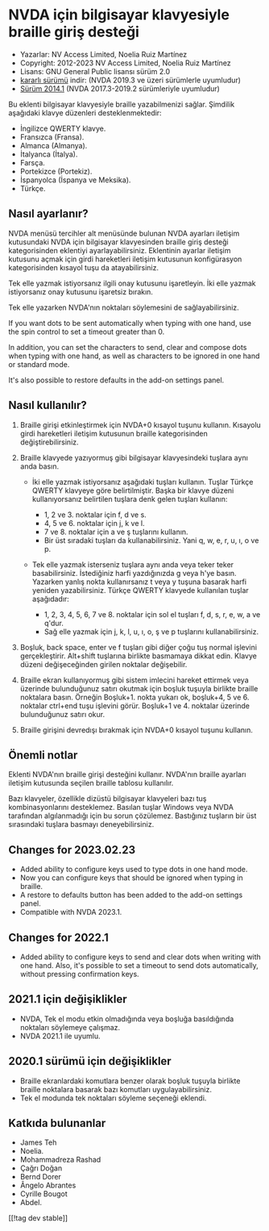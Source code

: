 # NVDA için bilgisayar klavyesiyle braille giriş desteği #

* Yazarlar: NV Access Limited, Noelia Ruiz Martínez
* Copyright: 2012-2023 NV Access Limited, Noelia Ruiz Martínez
* Lisans: GNU General Public lisansı sürüm 2.0
* [kararlı sürümü][1] indir: (NVDA 2019.3 ve üzeri sürümlerle uyumludur)
* [Sürüm 2014.1][3] (NVDA 2017.3-2019.2 sürümleriyle uyumludur)

Bu eklenti bilgisayar klavyesiyle braille yazabilmenizi sağlar. Şimdilik
aşağıdaki klavye düzenleri desteklenmektedir:

* İngilizce QWERTY klavye.
* Fransızca (Fransa).
* Almanca (Almanya).
* İtalyanca (İtalya).
* Farsça.
* Portekizce (Portekiz).
* İspanyolca (İspanya ve Meksika).
* Türkçe.

## Nasıl ayarlanır?

NVDA menüsü tercihler alt menüsünde bulunan NVDA ayarları iletişim
kutusundaki NVDA için bilgisayar klavyesinden braille giriş desteği
kategorisinden eklentiyi ayarlayabilirsiniz. Eklentinin ayarlar iletişim
kutusunu açmak için girdi hareketleri iletişim kutusunun konfigürasyon
kategorisinden kısayol tuşu da atayabilirsiniz.

Tek elle yazmak istiyorsanız ilgili onay kutusunu işaretleyin. İki elle
yazmak istiyorsanız onay kutusunu işaretsiz bırakın.

Tek elle yazarken NVDA'nın noktaları söylemesini de sağlayabilirsiniz.

If you want dots to be sent automatically when typing with one hand, use the
spin control to set a timeout greater than 0.

In addition, you can set the characters to send, clear and compose dots when
typing with one hand, as well as characters to be ignored in one hand or
standard mode.

It's also possible to restore defaults in the add-on settings panel.

## Nasıl kullanılır?

1. Braille girişi etkinleştirmek için NVDA+0 kısayol tuşunu
   kullanın. Kısayolu girdi hareketleri iletişim kutusunun braille
   kategorisinden değiştirebilirsiniz.
2. Braille klavyede yazıyormuş gibi bilgisayar klavyesindeki tuşlara aynı
   anda basın.

	* İki elle yazmak istiyorsanız aşağıdaki tuşları kullanın. Tuşlar Türkçe
	  QWERTY klavyeye göre belirtilmiştir. Başka bir klavye düzeni
	  kullanıyorsanız belirtilen tuşlara denk gelen tuşları kullanın:

		* 1, 2 ve 3. noktalar için f, d ve s.
		* 4, 5 ve 6. noktalar için j, k ve l.
		* 7 ve 8. noktalar için a ve ş tuşlarını kullanın.
		* Bir üst sıradaki tuşları da kullanabilirsiniz. Yani q, w, e, r, u, ı, o
		  ve p.

	* Tek elle yazmak isterseniz tuşlara aynı anda veya teker teker
	  basabilirsiniz. İstediğiniz harfi yazdığınızda g veya h'ye
	  basın. Yazarken yanlış nokta kullanırsanız t veya y tuşuna basarak harfi
	  yeniden yazabilirsiniz. Türkçe QWERTY klavyede kullanılan tuşlar
	  aşağıdadır:

		* 1, 2, 3, 4, 5, 6, 7 ve 8. noktalar için sol el tuşları f, d, s, r, e, w,
		  a ve q'dur. 
		* Sağ elle yazmak için j, k, l, u, ı, o, ş ve p tuşlarını
		  kullanabilirsiniz.

3. Boşluk, back space, enter ve f tuşları gibi diğer çoğu tuş normal
   işlevini gerçekleştirir. Alt+shift tuşlarına birlikte basmamaya dikkat
   edin. Klavye düzeni değişeceğinden girilen noktalar değişebilir.
4. Braille ekran kullanıyormuş gibi sistem imlecini hareket ettirmek veya
   üzerinde bulunduğunuz satırı okutmak için boşluk tuşuyla birlikte braille
   noktalara basın. Örneğin Boşluk+1. nokta yukarı ok, boşluk+4, 5 ve
   6. noktalar ctrl+end tuşu işlevini görür. Boşluk+1 ve 4. noktalar
   üzerinde bulunduğunuz satırı okur.
5. Braille girişini devredışı bırakmak için NVDA+0 kısayol tuşunu kullanın.

## Önemli notlar

Eklenti NVDA'nın braille girişi desteğini kullanır. NVDA'nın braille
ayarları iletişim kutusunda seçilen braille tablosu kullanılır.

Bazı klavyeler, özellikle dizüstü bilgisayar klavyeleri bazı tuş
kombinasyonlarını desteklemez. Basılan tuşlar Windows veya NVDA tarafından
algılanmadığı için bu sorun çözülemez. Bastığınız tuşların bir üst
sırasındaki tuşlara basmayı deneyebilirsiniz. 


## Changes for 2023.02.23

* Added ability to configure keys used to type dots in one hand mode.
* Now you can configure keys that should be ignored when typing in braille.
* A restore to defaults button has been added to the add-on settings panel.
* Compatible with NVDA 2023.1.

## Changes for 2022.1

* Added ability to configure keys to send and clear dots when writing with
  one hand. Also, it's possible to set a timeout to send dots automatically,
  without pressing confirmation keys.

## 2021.1 için değişiklikler

* NVDA, Tek el modu etkin olmadığında veya boşluğa basıldığında noktaları
  söylemeye çalışmaz.
* NVDA 2021.1 ile uyumlu.

## 2020.1 sürümü için değişiklikler

* Braille ekranlardaki komutlara benzer olarak boşluk tuşuyla birlikte
  braille noktalara basarak bazı komutları uygulayabilirsiniz.
* Tek el modunda tek noktaları söyleme seçeneği eklendi.

## Katkıda bulunanlar

* James Teh
* Noelia.
* Mohammadreza Rashad
* Çağrı Doğan
* Bernd Dorer
* Ângelo Abrantes
* Cyrille Bougot
* Abdel.

[[!tag dev stable]]

[1]: https://addons.nvda-project.org/files/get.php?file=pcKbBrl

[3]: https://addons.nvda-project.org/files/get.php?file=pckbbrl-o
